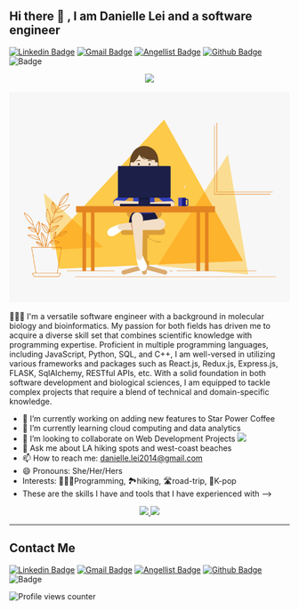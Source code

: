 <!-- ### Hi there 👋 -->
## Hi there 👋 , I am Danielle Lei and a software engineer
[![Linkedin Badge](https://img.shields.io/badge/-Danielle_Lei-blue?style=flat&logo=Linkedin&logoColor=white&link=https://www.linkedin.com/in/danielle-lei/)](https://www.linkedin.com/in/danielle-lei/)
[![Gmail Badge](https://img.shields.io/badge/-danielle.lei2014@gmail.com-c14438?style=flat&logo=Gmail&logoColor=white&link=mailto:danielle.lei2014@gmail.com)](mailto:danielle.lei2014@gmail.com)
[![Angellist Badge](https://img.shields.io/badge/-Danielle_Lei-black?style=flat&logo=Angellist&logoColor=white&link=https://wellfound.com/u/danielle-lei)](https://wellfound.com/u/danielle-lei)
[![Github Badge](https://img.shields.io/badge/-daniellelei-black?style=flat&logo=Github&logoColor=white&link=https://github.com/daniellelei)](https://github.com/daniellelei)
![Badge](https://img.shields.io/badge/Portfolio-blue?style=flat&link=https://daniellelei.github.io/)

<p align="center">
  <a href="https://daniellelei.github.io/"><img src="https://readme-typing-svg.herokuapp.com?font=Fira+Code&color=e38422&background=fadd924D&size=25&center=true&vCenter=true&width=600&height=100&lines=Hi+there+👋+My+Name+is+Danielle+Lei;I+Am+a+Software+Engineer+👩🏻‍💻;"></a>
</p>
<p align="center">
  <img src = "https://github.com/daniellelei/daniellelei/blob/main/coding%20girl.gif?raw=true" style="width:650px">
</p>


👩🏻‍💻 I'm a versatile software engineer with a background in molecular biology and bioinformatics. My passion for both fields has driven me to acquire a diverse skill set that combines scientific knowledge with programming expertise. Proficient in multiple programming languages, including JavaScript, Python, SQL, and C++, I am well-versed in utilizing various frameworks and packages such as React.js, Redux.js, Express.js, FLASK, SqlAlchemy, RESTful APIs, etc. With a solid foundation in both software development and biological sciences, I am equipped to tackle complex projects that require a blend of technical and domain-specific knowledge.


- 🔭 I’m currently working on adding new features to Star Power Coffee
- 🌱 I’m currently learning cloud computing and data analytics
- 👯 I’m looking to collaborate on Web Development Projects <img src="https://media.giphy.com/media/WUlplcMpOCEmTGBtBW/giphy.gif" width="30">
- 💬 Ask me about LA hiking spots and west-coast beaches
- 📫 How to reach me: danielle.lei2014@gmail.com
- 😄 Pronouns: She/Her/Hers
- Interests: 👩🏻‍💻Programming, 🏞️hiking,  🛣️road-trip, 🖤K-pop
- These are the skills I have and tools that I have experienced with
-->

<p align="center">
  <a href="https://skillicons.dev">
    <img src="https://skillicons.dev/icons?i=js,html,css,react,redux,sequelize,python,flask,nodejs,postman" />
    <img src="https://skillicons.dev/icons?i=git,github,linux,docker,postgres,aws,sqlite,cpp,express,vscode" />
  </a>
</p>





---

## Contact Me
[![Linkedin Badge](https://img.shields.io/badge/-Danielle_Lei-blue?style=flat&logo=Linkedin&logoColor=white&link=https://www.linkedin.com/in/danielle-lei/)](https://www.linkedin.com/in/danielle-lei/)
[![Gmail Badge](https://img.shields.io/badge/-danielle.lei2014@gmail.com-c14438?style=flat&logo=Gmail&logoColor=white&link=mailto:danielle.lei2014@gmail.com)](mailto:danielle.lei2014@gmail.com)
[![Angellist Badge](https://img.shields.io/badge/-Danielle_Lei-black?style=flat&logo=Angellist&logoColor=white&link=https://wellfound.com/u/danielle-lei)](https://wellfound.com/u/danielle-lei)
[![Github Badge](https://img.shields.io/badge/-daniellelei-black?style=flat&logo=Github&logoColor=white&link=https://github.com/daniellelei)](https://github.com/daniellelei)
![Badge](https://img.shields.io/badge/Portfolio-blue?style=flat&link=https://daniellelei.github.io/)

![Profile views counter](https://komarev.com/ghpvc/?username=daniellelei&&style=flat-square)  
